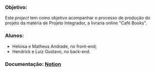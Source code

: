 ### Objetivo:
Este *project* tem como objetivo acompanhar o processo de produção do projeto da matéria de Projeto Integrador, a livraria online "Café Books".

### Alunos: 
* Heloisa e Matheus Andrade, no front-end;
* Hendrick e Luiz Gustavo, no back-end.

### Documentação: [Notion](https://www.notion.so/Cafe-Books-3ceb0cd56aa54962a7835d186ae47220?pvs=4)
